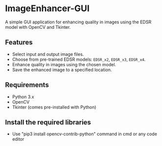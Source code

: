 # ImageEnhancer-GUI

A simple GUI application for enhancing quality in images using the EDSR model with OpenCV and Tkinter.

## Features

- Select input and output image files.
- Choose from pre-trained EDSR models: `EDSR_x2`, `EDSR_x3`, `EDSR_x4`.
- Enhance quality in images using the chosen model.
- Save the enhanced image to a specified location.

## Requirements

- Python 3.x
- OpenCV
- Tkinter (comes pre-installed with Python)

## Install the required libraries

- Use "pip3 install opencv-contrib-python" command in cmd or any code editor


 

